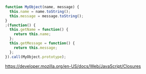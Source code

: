 ```javascript
function MyObject(name, message) {
  this.name = name.toString();
  this.message = message.toString();
}
;(function() {
  this.getName = function() {
    return this.name;
  };
  this.getMessage = function() {
    return this.message;
  };
}).call(MyObject.prototype);
```

https://developer.mozilla.org/en-US/docs/Web/JavaScript/Closures

